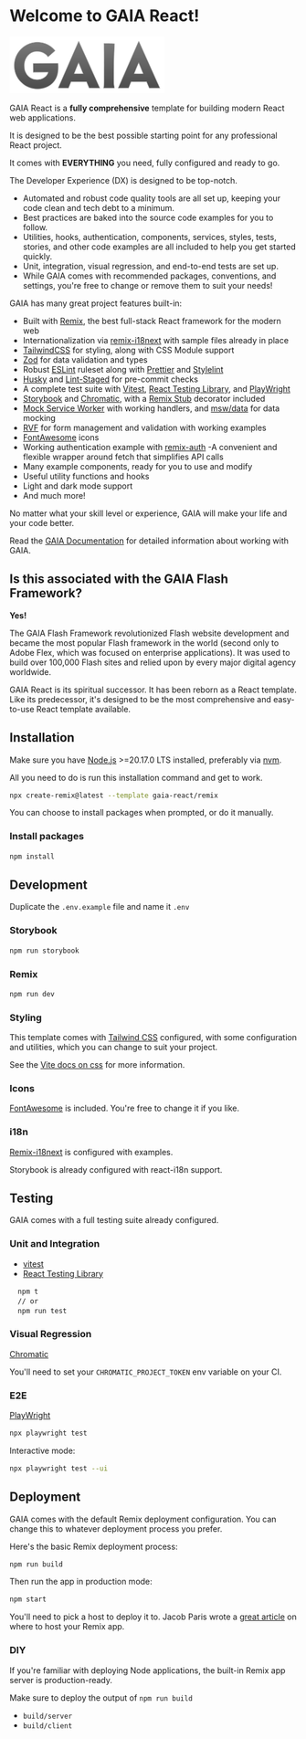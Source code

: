 # Welcome to GAIA React!

<img src="./app/assets/images/gaia-logo.svg" height="100" alt="GAIA"/>

GAIA React is a **fully comprehensive** template for building modern React web applications.

It is designed to be the best possible starting point for any professional React project.

It comes with **EVERYTHING** you need, fully configured and ready to go.

The Developer Experience (DX) is designed to be top-notch.

- Automated and robust code quality tools are all set up, keeping your code clean and tech debt to a minimum.
- Best practices are baked into the source code examples for you to follow.
- Utilities, hooks, authentication, components, services, styles, tests, stories, and other code examples are all included to help you get started quickly.
- Unit, integration, visual regression, and end-to-end tests are set up.
- While GAIA comes with recommended packages, conventions, and settings, you're free to change or remove them to suit your needs!

GAIA has many great project features built-in:

- Built with [Remix](https://remix.run/), the best full-stack React framework for the modern web
- Internationalization via [remix-i18next](https://github.com/sergiodxa/remix-i18next) with sample files already in place
- [TailwindCSS](https://tailwindcss.com/) for styling, along with CSS Module support
- [Zod](https://zod.dev/) for data validation and types
- Robust [ESLint](https://eslint.org/) ruleset along with [Prettier](https://prettier.io/) and [Stylelint](https://stylelint.io/)
- [Husky](https://typicode.github.io/husky/) and [Lint-Staged](https://github.com/lint-staged/lint-staged) for pre-commit checks
- A complete test suite with [Vitest](https://vitest.dev), [React Testing Library](https://testing-library.com/docs/react-testing-library/intro/), and [PlayWright](https://playwright.dev/docs/intro)
- [Storybook](https://storybook.js.org/) and [Chromatic](https://chromatic.com/), with a [Remix Stub](https://remix.run/docs/en/main/utils/create-remix-stub) decorator included
- [Mock Service Worker](https://mswjs.io/) with working handlers, and [msw/data](https://github.com/mswjs/data) for data mocking
- [RVF](https://www.rvf-js.io/) for form management and validation with working examples
- [FontAwesome](https://fontawesome.com/) icons
- Working authentication example with [remix-auth](https://remix.run/resources/remix-auth)
-A convenient and flexible wrapper around fetch that simplifies API calls
- Many example components, ready for you to use and modify
- Useful utility functions and hooks
- Light and dark mode support
- And much more!

No matter what your skill level or experience, GAIA will make your life and your code better.

Read the [GAIA Documentation](https://gaia-react.github.io/docs/) for detailed information about working with GAIA.

## Is this associated with the GAIA Flash Framework?

**Yes!**

The GAIA Flash Framework revolutionized Flash website development and became the most popular Flash framework in the world (second only to Adobe Flex, which was focused on enterprise applications). It was used to build over 100,000 Flash sites and relied upon by every major digital agency worldwide.

GAIA React is its spiritual successor. It has been reborn as a React template. Like its predecessor, it's designed to be the most comprehensive and easy-to-use React template available.

## Installation

Make sure you have [Node.js](https://nodejs.org/en/) >=20.17.0 LTS installed, preferably via [nvm](https://github.com/nvm-sh/nvm).

All you need to do is run this installation command and get to work.


```sh
npx create-remix@latest --template gaia-react/remix
```

You can choose to install packages when prompted, or do it manually.

### Install packages

```sh
npm install
```

## Development

Duplicate the `.env.example` file and name it `.env`

### Storybook

```sh
npm run storybook
```

### Remix

```sh
npm run dev
```

### Styling

This template comes with [Tailwind CSS](https://tailwindcss.com/) configured, with some configuration and utilities, which you can change to suit your project.

See the [Vite docs on css](https://vitejs.dev/guide/features.html#css) for more information.

### Icons

[FontAwesome](https://fontawesome.com/) is included. You're free to change it if you like.

### i18n

[Remix-i18next](https://github.com/sergiodxa/remix-i18next) is configured with examples.

Storybook is already configured with react-i18n support.

## Testing

GAIA comes with a full testing suite already configured.

### Unit and Integration

- [vitest](https://vitest.dev/)
- [React Testing Library](https://testing-library.com/docs/react-testing-library/intro/)

```sh
  npm t
  // or
  npm run test
```

### Visual Regression

[Chromatic](https://chromatic.com)

You'll need to set your `CHROMATIC_PROJECT_TOKEN` env variable on your CI.

### E2E

[PlayWright](https://playwright.dev/docs/intro)

```sh
npx playwright test
```

Interactive mode:

```sh
npx playwright test --ui
```

## Deployment

GAIA comes with the default Remix deployment configuration. You can change this to whatever deployment process you prefer.

Here's the basic Remix deployment process:

```sh
npm run build
```

Then run the app in production mode:

```sh
npm start
```

You'll need to pick a host to deploy it to. Jacob Paris wrote a [great article](https://www.jacobparis.com/content/where-to-host-remix) on where to host your Remix app.

### DIY

If you're familiar with deploying Node applications, the built-in Remix app server is production-ready.

Make sure to deploy the output of `npm run build`

- `build/server`
- `build/client`
